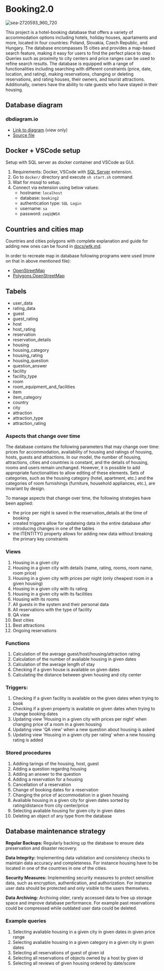 # Booking2.0
![sea-2720593_960_720](https://user-images.githubusercontent.com/121491288/216061686-f35e1d31-b4e8-48a3-be84-09578039102f.jpg)

This project is a hotel-booking database that offers a variety of accommodation options including hotels, holiday houses, apartaments and more, located in four countries: Poland, Slovakia, Czech Republic, and Hungary. The database encompasses 15 cities and provides a map-based search feature, making it easy for users to find the perfect place to stay. Queries such as proximity to city centers and price ranges can be used to refine search results. The database is equipped with a range of functionalities including searching with different constraints (price, date, location, and rating), making reservations, changing or deleting reservations, and rating houses, their owners, and tourist attractions. Additionally, owners have the ability to rate guests who have stayed in their housing.

## Database diagram

### dbdiagram.io

- [Link to diagram](https://dbdiagram.io/d/63d96b3b296d97641d7d76f9) (view only)
- [Source file](./docs/diagram_src.txt)

## Docker + VSCode setup

Setup with SQL server as docker container and VSCode as GUI.

1. Requirements: Docker, VSCode with [SQL Server](https://marketplace.visualstudio.com/items?itemName=ms-mssql.mssql) extension.
1. Go to `docker/` directory and execute `sh start.sh` command.
1. Wait for mssql to setup.
1. Connect via extension using below values:
   - hostname: `localhost`
   - database: `booking2`
   - authentication type: `SQL Login`
   - username: `sa`
   - password: `zaq1@WSX`

## Countries and cities map

Countries and cities polygons with complete explanation and guide for adding new ones can be found in [docs/wtk.md](./docs/wkt.md).

In order to recreate map in database following programs were used (more on that in above mentioned file):

- [OpenStreetMap](https://www.openstreetmap.org/)
- [Polygons.OpenStreetMap](https://polygons.openstreetmap.fr/)

## Tabels
- user_data
- rating_data
- guest
- guest_rating
- host
- host_rating
- reservation
- reservation_details
- housing
- housing_category
- housing_rating
- housing_question
- question_answer
- facility
- facility_type
- room
- room_equipment_and_facilities
- item
- item_category
- country
- city
- attraction
- attraction_type
- attraction_rating

### Aspects that change over time
The database contains the following parameters that may change over time: prices for accommodation, availability of housing and ratings of housing, hosts, guests and attractions. In our model, the number of housing, attractions, cities and countries is constant, and the details of housing, rooms and users remain unchanged. However, it is possible to add appropriate functionalities to allow editing of these elements. Sets of categories, such as the housing category (hotel, apartment, etc.) and the categories of room furnishings (furniture, household appliances, etc.), are invariant by design.

To manage aspects that change over time, the following strategies have been applied:
- the price per night is saved in the reservation_details at the time of booking
- created triggers allow for updateing data in the entire database after introducing changes in one of the tables
- the ITENTITY() property allows for adding new data without breaking the primary key constraints

### Views
1. Housing in a given city
2. Housing in a given city with details (name, rating, rooms, room name, room price)
3. Housing in a given city with prices per night (only cheapest room in a given housing)
4. Housing in a given city with its rating
5. Housing in a given city with its facilities
6. Housing with its rooms
7. All guests in the system and their personal data
8. All reservations with the type of facility
9. QA view
10. Best cities
11. Best attractions
12. Ongoing reservations

### Functions
1. Calculation of the average guest/host/housing/attraction rating
2. Calculation of the number of avaliable housing in given dates
3. Calculation of the average length of stay
4. Checking if a given house is available on given dates
5. Calculating the distance between given housing and city center

### Triggers:
1. Checking if a given facility is available on the given dates when trying to book
2. Checking if a given property is available on given dates when trying to change booking dates
3. Updating view 'Housing in a given city with prices per night' when changing price of a room in a given housing
4. Updating view 'QA view' when a new question about housing is asked
5. Updating view 'Housing in a given city per rating' when a new housing rating is added

### Stored procedures
1. Addiing tarings of the housing, host, guest
2. Adding a question regardng housing
3. Adding an answer to the question
4. Adding a reservation for a housing
5. Cancellation of a reservation
6. Change of booking dates for a reservation
7. Changing the price of accommodation in a given housing
8. Avaliable housing in a given city for given dates sorted by rating/distance from city center/price
9. Selecting avaliable housing for given city in given dates
10. Deleting an object of any type from the database

## Database maintenance strategy
**Regular Backups:** Regularly backing up the database to ensure data preservation and disaster recovery.

**Data Integrity:** Implementing data validation and consistency checks to maintain data accuracy and completeness. 
For instance housing have to be located in one of the countries in one of the cities. 

**Security Measures:** Implementing security measures to protect sensitive data, such as encryption, authentication, and authorization.
For instance user data should be protected and only visible to the users themselves.

**Data Archiving:** Archiving older, rarely accessed data to free up storage space and improve database performance.
For example past reservations could be compressed while outdated user data could be deleted. 

### Example queries
1. Selecting avaliable housing in a given city in given dates in given price range
2. Selecting avaliable housing in a given category in a given city in given dates 
3. Selecting all reservations of guest of given id
4. Selecting all reservations of objects owned by a host by given id
5. Selecting all reviews of given housing ordered by date/score
